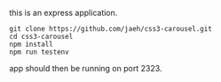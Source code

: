 this is an express application.

    git clone https://github.com/jaeh/css3-carousel.git
    cd css3-carousel
    npm install
    npm run testenv
    
app should then be running on port 2323.
